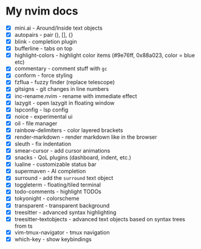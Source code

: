 # My nvim docs

- [X] mini.ai - Around/Inside text objects
- [X] autopairs - pair (), [], {}
- [X] blink - completion plugin
- [X] bufferline - tabs on top
- [X] highlight-colors - highlight color items (#9e76ff, 0x88a023, color = blue etc)
- [X] commentary - comment stuff with `gc`
- [X] conform - force styling
- [X] fzflua - fuzzy finder (replace telescope)
- [X] gitsigns - git changes in line numbers
- [X] inc-rename.nvim - rename with immediate effect
- [X] lazygit - open lazygit in floating window
- [X] lspconfig - lsp config
- [X] noice - experimental ui
- [X] oil - file manager
- [X] rainbow-delimiters - color layered brackets
- [X] render-markdown - render markdown like in the browser
- [X] sleuth - fix indentation
- [X] smear-cursor - add cursor animations
- [X] snacks - QoL plugins (dashboard, indent, etc.)
- [X] lualine - customizable status bar
- [X] supermaven - AI completion
- [X] surround - add the `surround` text object
- [X] toggleterm - floating/tiled terminal
- [X] todo-comments - highlight TODOs
- [X] tokyonight - colorscheme
- [X] transparent - transparent background
- [X] treesitter - advanced syntax highlighting
- [X] treesitter-textobjects - advanced text objects based on syntax trees from ts
- [X] vim-tmux-navigator - tmux navigation
- [X] which-key - show keybindings
